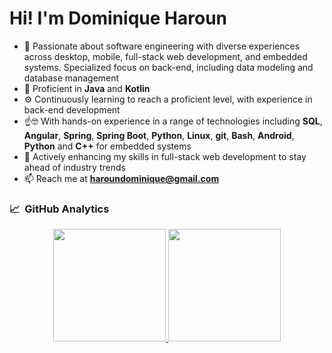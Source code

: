 # Hi! I'm Dominique Haroun

- 🚀 Passionate about software engineering with diverse experiences across desktop, mobile, full-stack web development, and embedded systems. Specialized focus on back-end, including data modeling and database management
- 💼 Proficient in **Java** and **Kotlin**
- ⚙️ Continuously learning to reach a proficient level, with experience in back-end development
- ☝️🤓 With hands-on experience in a range of technologies including **SQL**, **Angular**, **Spring**, **Spring Boot**, **Python**, **Linux**, **git**, **Bash**, **Android**, **Python** and **C++** for embedded systems
- 🌱 Actively enhancing my skills in full-stack web development to stay ahead of industry trends
- 📫 Reach me at **haroundominique@gmail.com**

### 📈 &nbsp;GitHub Analytics
<p align="center">
<a href="https://github.com/HarounDominique">
  <img height="180em" src="https://github-readme-stats-eight-theta.vercel.app/api?username=HarounDominique&show_icons=true&theme=onedark&include_all_commits=true&count_private=true"/>
  <img height="180em" src="https://github-readme-stats-eight-theta.vercel.app/api/top-langs/?username=HarounDominique&layout=compact&langs_count=8&theme=onedark"/>
  <!--<img height="360em" src="https://github-readme-stats.vercel.app/api/top-langs/?username=HarounDominique&hide_progress=true&layout=donut-vertical&theme=onedark"/>-->
</a>
</p>

<!---
HarounDominique/HarounDominique is a ✨ special ✨ repository because its `README.md` (this file) appears on your GitHub profile.
You can click the Preview link to take a look at your changes.
--->
